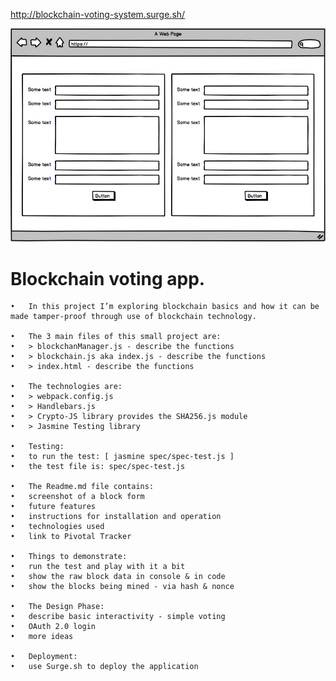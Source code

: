 http://blockchain-voting-system.surge.sh/

![](images/blockchain-mockup.png)

# Blockchain voting app.

	•	In this project I’m exploring blockchain basics and how it can be made tamper-proof through use of blockchain technology.

	•	The 3 main files of this small project are:
	•	> blockchanManager.js - describe the functions
	•	> blockchain.js aka index.js - describe the functions
	•	> index.html - describe the functions

	•	The technologies are:
	•	> webpack.config.js
	•	> Handlebars.js
	•	> Crypto-JS library provides the SHA256.js module
	•	> Jasmine Testing library

	•	Testing:
	•	to run the test: [ jasmine spec/spec-test.js ]
	•	the test file is: spec/spec-test.js

	•	The Readme.md file contains:
	•	screenshot of a block form
	•	future features
	•	instructions for installation and operation
	•	technologies used
	•	link to Pivotal Tracker

	•	Things to demonstrate:
	•	run the test and play with it a bit
	•	show the raw block data in console & in code
	•	show the blocks being mined - via hash & nonce

	•	The Design Phase:
	•	describe basic interactivity - simple voting
	•	OAuth 2.0 login
	•	more ideas

	•	Deployment:
	•	use Surge.sh to deploy the application
